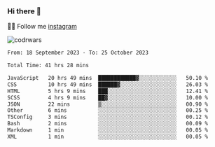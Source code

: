 ### Hi there 👋

👨‍💻 Follow me [instagram](https://instagram.com/an.grsmnko?igshid=ZDdkNTZiNTM=](https://instagram.com/an.grsmnko?igshid=ZDdkNTZiNTM=))

![codrwars](https://www.codewars.com/users/rsschool_c9af20f58c35c696/badges/micro) 

<!--START_SECTION:waka-->

```txt
From: 18 September 2023 - To: 25 October 2023

Total Time: 41 hrs 28 mins

JavaScript   20 hrs 49 mins  ████████████▓░░░░░░░░░░░░   50.10 %
CSS          10 hrs 49 mins  ██████▓░░░░░░░░░░░░░░░░░░   26.03 %
HTML         5 hrs 9 mins    ███░░░░░░░░░░░░░░░░░░░░░░   12.41 %
SCSS         4 hrs 9 mins    ██▓░░░░░░░░░░░░░░░░░░░░░░   10.00 %
JSON         22 mins         ▒░░░░░░░░░░░░░░░░░░░░░░░░   00.90 %
Other        6 mins          ░░░░░░░░░░░░░░░░░░░░░░░░░   00.25 %
TSConfig     3 mins          ░░░░░░░░░░░░░░░░░░░░░░░░░   00.12 %
Bash         2 mins          ░░░░░░░░░░░░░░░░░░░░░░░░░   00.09 %
Markdown     1 min           ░░░░░░░░░░░░░░░░░░░░░░░░░   00.05 %
XML          1 min           ░░░░░░░░░░░░░░░░░░░░░░░░░   00.05 %
```

<!--END_SECTION:waka-->
